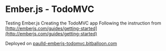 Ember.js - TodoMVC
================

Testing Ember.js
Creating the TodoMVC app
Following the instruction from [http://emberjs.com/guides/getting-started](http://emberjs.com/guides/getting-started)

Deployed on [paulld-emberjs-todomvc.bitballoon.com](paulld-emberjs-todomvc.bitballoon.com)
